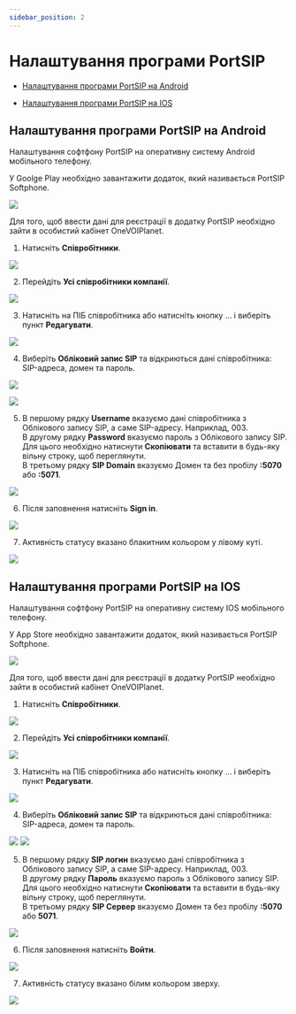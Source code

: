 ```yaml
---
sidebar_position: 2
---
```


# Налаштування програми PortSIP

- [Налаштування програми PortSIP на Android](docs/sip-clients/settings-portSIP.md#налаштування-програми-portsip-на-android)

- [Налаштування програми PortSIP на IOS](docs/sip-clients/settings-portSIP.md#налаштування-програми-portsip-на-ios)

## Налаштування програми PortSIP на Android

Налаштування софтфону PortSIP на оперативну систему Android мобільного телефону.

У Goolge Play необхідно завантажити додаток, який називається PortSIP Softphone. 

![](../img/sip-clients/Рисунок38.png)

Для того, щоб ввести дані для реєстрації в додатку PortSIP необхідно зайти в особистий кабінет OneVOIPlanet. 

1.	Натисніть **Співробітники**.

![](../img/sip-clients/Рисунок39.png)

2.	Перейдіть **Усі співробітники компанії**.

![](../img/sip-clients/Рисунок40.png)

3.	Натисніть на ПІБ співробітника або натисніть кнопку ... і виберіть пункт **Редагувати**.

![](../img/sip-clients/Рисунок41.png)

4.	Виберіть **Обліковий запис SIP** та відкриються дані співробітника: SIP-адреса, домен та пароль.

![](../img/sip-clients/Рисунок42.png)

![](../img/sip-clients/Рисунок43.png)

5.	В першому рядку **Username** вказуємо дані співробітника з Облікового запису SIP,  а саме SIP-адресу. Наприклад, 003. <br/> В другому рядку **Password** вказуємо пароль з Облікового запису SIP. Для цього необхідно натиснути **Скопіювати** та вставити в будь-яку вільну строку, щоб переглянути. <br/> В третьому рядку **SIP Domain** вказуємо Домен та без пробілу **:5070** або **:5071**.

![](../img/sip-clients/Рисунок44.png)

6.	Після заповнення натисніть **Sign in**.

![](../img/sip-clients/Рисунок45.png)

7.	Активність статусу вказано блакитним кольором у лівому куті.   

![](../img/sip-clients/Рисунок46.png)


## Налаштування програми PortSIP на IOS

Налаштування софтфону PortSIP на оперативну систему IOS мобільного телефону.

У App Store необхідно завантажити додаток, який називається PortSIP Softphone. 

![](../img/sip-clients/Рисунок47.png)

Для того, щоб ввести дані для реєстрації в додатку PortSIP необхідно зайти в особистий кабінет OneVOIPlanet. 

1.	Натисніть **Співробітники**.

![](../img/sip-clients/Рисунок48.png)

2.	Перейдіть **Усі співробітники компанії**.

![](../img/sip-clients/Рисунок49.png)

3.	Натисніть на ПІБ співробітника або натисніть кнопку ... і виберіть пункт **Редагувати**.

![](../img/sip-clients/Рисунок50.png)

4.	Виберіть **Обліковий запис SIP** та відкриються дані співробітника: SIP-адреса, домен та пароль.

![](../img/sip-clients/Рисунок51.png)
![](../img/sip-clients/Рисунок52.png)

5.	В першому рядку **SIP логин** вказуємо дані співробітника з Облікового запису SIP,  а саме SIP-адресу. Наприклад, 003. <br/> В другому рядку **Пароль** вказуємо пароль з Облікового запису SIP. Для цього необхідно натиснути **Скопіювати** та вставити в будь-яку вільну строку, щоб переглянути. <br/> В третьому рядку **SIP Сервер** вказуємо Домен та без пробілу **:5070** або **5071**.

![](../img/sip-clients/Рисунок53.png)

6.	Після заповнення натисніть **Войти**.

![](../img/sip-clients/Рисунок54.png)

7. Активність статусу вказано білим кольором зверху.

![](../img/sip-clients/Рисунок55.png)
